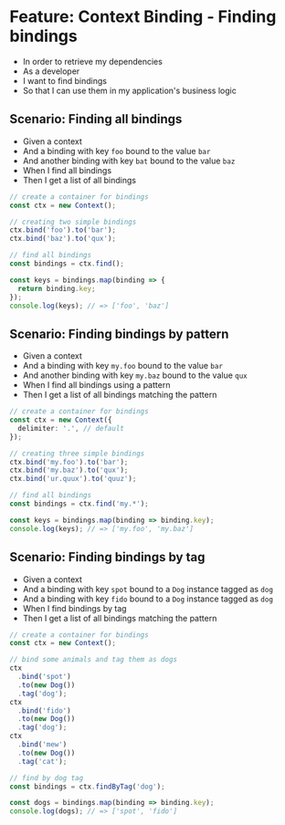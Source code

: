# Feature: Context Binding - Finding bindings

* In order to retrieve my dependencies
* As a developer
* I want to find bindings
* So that I can use them in my application's business logic

## Scenario: Finding all bindings

* Given a context
* And a binding with key `foo` bound to the value `bar`
* And another binding with key `bat` bound to the value `baz`
* When I find all bindings
* Then I get a list of all bindings

```ts
// create a container for bindings
const ctx = new Context();

// creating two simple bindings
ctx.bind('foo').to('bar');
ctx.bind('baz').to('qux');

// find all bindings
const bindings = ctx.find();

const keys = bindings.map(binding => {
  return binding.key;
});
console.log(keys); // => ['foo', 'baz']
```

## Scenario: Finding bindings by pattern

* Given a context
* And a binding with key `my.foo` bound to the value `bar`
* And another binding with key `my.baz` bound to the value `qux`
* When I find all bindings using a pattern
* Then I get a list of all bindings matching the pattern

```ts
// create a container for bindings
const ctx = new Context({
  delimiter: '.', // default
});

// creating three simple bindings
ctx.bind('my.foo').to('bar');
ctx.bind('my.baz').to('qux');
ctx.bind('ur.quux').to('quuz');

// find all bindings
const bindings = ctx.find('my.*');

const keys = bindings.map(binding => binding.key);
console.log(keys); // => ['my.foo', 'my.baz']
```

## Scenario: Finding bindings by tag

* Given a context
* And a binding with key `spot` bound to a `Dog` instance tagged as `dog`
* And a binding with key `fido` bound to a `Dog` instance tagged as `dog`
* When I find bindings by tag
* Then I get a list of all bindings matching the pattern

```ts
// create a container for bindings
const ctx = new Context();

// bind some animals and tag them as dogs
ctx
  .bind('spot')
  .to(new Dog())
  .tag('dog');
ctx
  .bind('fido')
  .to(new Dog())
  .tag('dog');
ctx
  .bind('mew')
  .to(new Dog())
  .tag('cat');

// find by dog tag
const bindings = ctx.findByTag('dog');

const dogs = bindings.map(binding => binding.key);
console.log(dogs); // => ['spot', 'fido']
```
